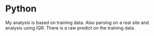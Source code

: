 # Python
My analysis is based on training data. Also parsing on a real site and analysis using IQR. There is a raw predict on the training data.

